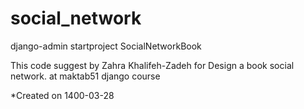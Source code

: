# social_network
django-admin startproject SocialNetworkBook

This code suggest by Zahra Khalifeh-Zadeh for Design a book social network. at maktab51 django course

*Created on 1400-03-28
